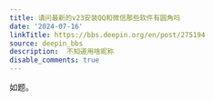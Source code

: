 ```yaml
---
title: 请问最新的v23安装QQ和微信那些软件有圆角吗
date: '2024-07-16'
linkTitle: https://bbs.deepin.org/en/post/275194
source: deepin_bbs
description:  不知道用啥昵称 
disable_comments: true
---
```

如题。
